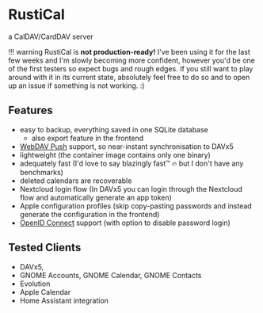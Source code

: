 # RustiCal

a CalDAV/CardDAV server

!!! warning
    RustiCal is **not production-ready!**
    I've been using it for the last few weeks and I'm slowly becoming more confident,
    however you'd be one of the first testers so expect bugs and rough edges.
    If you still want to play around with it in its current state, absolutely feel free to do so and to open up an issue if something is not working. :)

## Features

- easy to backup, everything saved in one SQLite database
  - also export feature in the frontend
- [WebDAV Push](https://github.com/bitfireAT/webdav-push/) support, so near-instant synchronisation to DAVx5
- lightweight (the container image contains only one binary)
- adequately fast (I'd love to say blazingly fast™ :fire: but I don't have any benchmarks)
- deleted calendars are recoverable
- Nextcloud login flow (In DAVx5 you can login through the Nextcloud flow and automatically generate an app token)
- Apple configuration profiles (skip copy-pasting passwords and instead generate the configuration in the frontend)
- [OpenID Connect](setup/oidc.md) support (with option to disable password login)

## Tested Clients

- DAVx5,
- GNOME Accounts, GNOME Calendar, GNOME Contacts
- Evolution
- Apple Calendar
- Home Assistant integration
